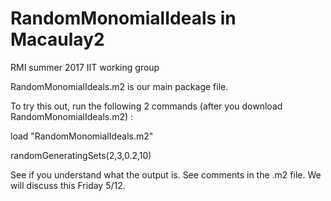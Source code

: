 # RandomMonomialIdeals in Macaulay2
RMI summer 2017 IIT working group

RandomMonomialIdeals.m2 is our main package file.

To try this out, run the following 2 commands (after you download RandomMonomialIdeals.m2) : 

load "RandomMonomialIdeals.m2"

randomGeneratingSets(2,3,0.2,10)      

See if you understand what the output is. See comments in the .m2 file. We will discuss this Friday 5/12. 
